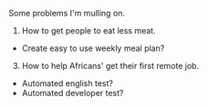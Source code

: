 Some problems I'm mulling on.

1. How to get people to eat less meat.
  - Create easy to use weekly meal plan?  
3. How to help Africans' get their first remote job. 
  - Automated english test? 
  - Automated developer test?
